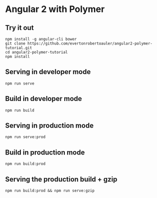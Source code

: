 # Angular 2 with Polymer

## Try it out

    npm install -g angular-cli bower
    git clone https://github.com/evertonrobertoauler/angular2-polymer-tutorial.git
    cd angular2-polymer-tutorial
    npm install

## Serving in developer mode

    npm run serve

## Build in developer mode

    npm run build

## Serving in production mode

    npm run serve:prod

## Build in production mode

    npm run build:prod

## Serving the production build + gzip

    npm run build:prod && npm run serve:gzip


